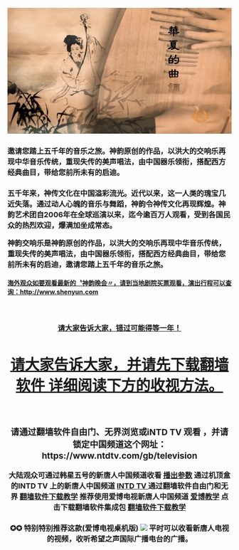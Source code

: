 

<br><br>
  <div align="center"><a href="http://118.161.251.139/sy/"><img src="https://github.com/gofun72/telove/blob/master/img/2019symusic.jpg"></a></div>	
<h3>邀请您踏上五千年的音乐之旅。神韵原创的作品，以洪大的交响乐再现中华音乐传统，重现失传的美声唱法，由中国器乐领衔，搭配西方经典曲目，带给您前所未有的启迪。</h3>

<h3>五千年来，神传文化在中国溢彩流光。近代以来，这一人类的瑰宝几近失落。通过动人心魄的音乐与舞蹈，神韵令神传文化再现辉煌。神韵艺术团自2006年在全球巡演以来，迄今逾百万人观看，受到各国民众的热烈欢迎，爆满加坐成常态。</p>
神韵交响乐是神韵原创的作品，以洪大的交响乐再现中华音乐传统，重现失传的美声唱法，由中国器乐领衔，搭配西方经典曲目，带给您前所未有的启迪，邀请您踏上五千年的音乐之旅。</p>

<h4><a href="http://www.shenyun.com">海外观众如要观看最新的〝神韵晚会〃，请到当地剧院买票观看，演出行程可以查询：http://www.shenyun.com</a></h4>
<br/>
<div align="center"><h3><a href="http://201904sy.epub.vin/sy">请大家告诉大家，错过可能得等一年！</P>
<p></p>
<div align="center">
<h1><a href="https://github.com/gofun72/telove/blob/master/soft.md">请大家告诉大家，并请先下载翻墙软件 详细阅读下方的收视方法。</h1></a></div><br>

<div><h3>请通过翻墙软件自由门、无界浏览或iNTD TV 观看 ，并请锁定中国频道这个网址：https://www.ntdtv.com/gb/television  </h3></div>

</tr>



   <td>大陆观众可通过韩星五号的新唐人中国频道收看</td>
    <td><a target="_blank" href='https://github.com/gofun72/telove/blob/master/she-1.md'>播出参数</a></td>
</tr>
	
<tr>
    <td>通过机顶盒的INTD TV 上的新唐人中国频道</td>
    <td><a target="_blank" href='https://github.com/gofun72/telove/blob/master/soft/iNTD_TVsp1(2.1.13).apk?raw=true'>INTD TV </a></td>
</tr>
<tr>
    <td>通过翻墙软件自由门和无界</td>
    <td><a target="_blank" href='https://github.com/gofun72/telove/blob/master/ff.md'>翻墙软件下载教学</a></td>
</tr>
<tr>
    <td>推荐使用爱博电视新唐人中国频道</td>
    <td><a href="https://github.com/gofun72/telove/blob/master/mp4/shen/ippotvm.mp4?raw=true">爱博教学</a>


</td>
</tr>
<tr>
    <td>点击下载翻墙软件集成包</td>
    <td><a target="_blank" href='https://github.com/gofun72/telove/blob/master/ff.md'>翻墙软件下载教学</a></td>
</tr>
</table>





<h3>✪✪ 特别特别推荐这款(爱博电视桌机版)
 <a href="https://github.com/j168/j688/blob/master/fq/Green_iPPOTV_n.exe?raw=true"><img src="https://github.com/j168/j688/blob/master/menu/ip.jpg" width="80"></a> 平时可以收看新唐人电视的视频，收听希望之声国际广播电台的广播。</h3>
  <br><br/>
